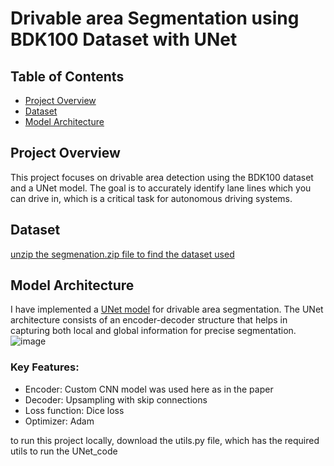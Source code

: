 # Drivable area Segmentation using BDK100 Dataset with UNet

## Table of Contents
- [Project Overview](#project-overview)
- [Dataset](#dataset)
- [Model Architecture](#model-architecture)

## Project Overview
This project focuses on drivable area detection using the BDK100 dataset and a UNet model. The goal is to accurately identify lane lines which you can drive in, which is a critical task for autonomous driving systems.

## Dataset
[unzip the segmenation.zip file to find the dataset used](https://doc.bdd100k.com/download.html#drivable-area)

## Model Architecture
I have implemented a [UNet model](link_to_UNet_paper) for drivable area segmentation. The UNet architecture consists of an encoder-decoder structure that helps in capturing both local and global information for precise segmentation.
![image](https://github.com/user-attachments/assets/a529698d-3918-41e2-a552-5286a438672d)


### Key Features:
- Encoder: Custom CNN model was used here as in the paper
- Decoder: Upsampling with skip connections
- Loss function: Dice loss
- Optimizer: Adam

to run this project locally, download the utils.py file, which has the required utils to run the UNet_code
